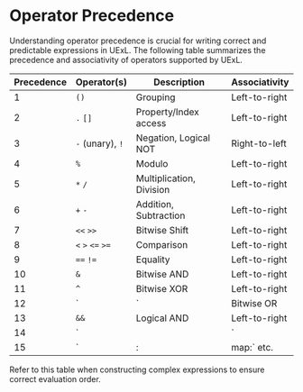 # Operator Precedence

Understanding operator precedence is crucial for writing correct and predictable expressions in UExL. The following table summarizes the precedence and associativity of operators supported by UExL.

| Precedence | Operator(s) | Description | Associativity |
|------------|-------------|-------------|---------------|
| 1 | `()` | Grouping | Left-to-right |
| 2 | `.` `[]` | Property/Index access | Left-to-right |
| 3 | `-` (unary), `!` | Negation, Logical NOT | Right-to-left |
| 4 | `%` | Modulo | Left-to-right |
| 5 | `*` `/` | Multiplication, Division | Left-to-right |
| 6 | `+` `-` | Addition, Subtraction | Left-to-right |
| 7 | `<<` `>>` | Bitwise Shift | Left-to-right |
| 8 | `<` `>` `<=` `>=` | Comparison | Left-to-right |
| 9 | `==` `!=` | Equality | Left-to-right |
| 10 | `&` | Bitwise AND | Left-to-right |
| 11 | `^` | Bitwise XOR | Left-to-right |
| 12 | `|` | Bitwise OR | Left-to-right |
| 13 | `&&` | Logical AND | Left-to-right |
| 14 | `||` | Logical OR | Left-to-right |
| 15 | `|:` `|map:` etc. | Pipe | Left-to-right |

Refer to this table when constructing complex expressions to ensure correct evaluation order.